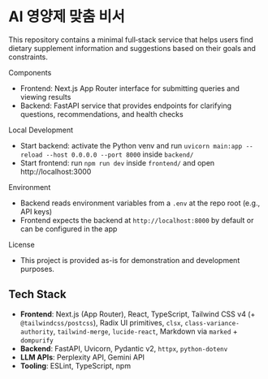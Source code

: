 # AI 영양제 맞춤 비서

This repository contains a minimal full‑stack service that helps users find dietary supplement information and suggestions based on their goals and constraints.

Components
- Frontend: Next.js App Router interface for submitting queries and viewing results
- Backend: FastAPI service that provides endpoints for clarifying questions, recommendations, and health checks

Local Development
- Start backend: activate the Python venv and run `uvicorn main:app --reload --host 0.0.0.0 --port 8000` inside `backend/`
- Start frontend: run `npm run dev` inside `frontend/` and open http://localhost:3000

Environment
- Backend reads environment variables from a `.env` at the repo root (e.g., API keys)
- Frontend expects the backend at `http://localhost:8000` by default or can be configured in the app

License
- This project is provided as-is for demonstration and development purposes.


## Tech Stack
- **Frontend**: Next.js (App Router), React, TypeScript, Tailwind CSS v4 (+ `@tailwindcss/postcss`), Radix UI primitives, `clsx`, `class-variance-authority`, `tailwind-merge`, `lucide-react`, Markdown via `marked` + `dompurify`
- **Backend**: FastAPI, Uvicorn, Pydantic v2, `httpx`, `python-dotenv`
- **LLM APIs**: Perplexity API, Gemini API
- **Tooling**: ESLint, TypeScript, npm
